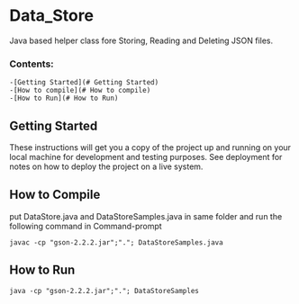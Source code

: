 # Data_Store

Java based helper class fore Storing, Reading and Deleting JSON files.
 ### Contents:
    -[Getting Started](# Getting Started)
    -[How to compile](# How to compile)
    -[How to Run](# How to Run)

## Getting Started

These instructions will get you a copy of the project up and running on your local machine for development and testing purposes. See deployment for notes on how to deploy the project on a live system.

## How to Compile
put DataStore.java and DataStoreSamples.java in same folder and run the following command in Command-prompt
```
javac -cp "gson-2.2.2.jar";"."; DataStoreSamples.java
```

## How to Run
```
java -cp "gson-2.2.2.jar";"."; DataStoreSamples
```
